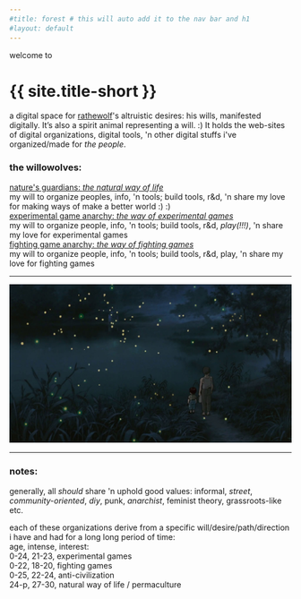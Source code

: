 ```yaml
---
#title: forest # this will auto add it to the nav bar and h1
#layout: default
---
```

welcome to
# {{ site.title-short }}
  
a digital space for [rathewolf](https://rathewolf.com)'s altruistic desires: his wills, manifested digitally. It’s also a spirit animal representing a will. :) It holds the web-sites of digital organizations, digital tools, 'n other digital stuffs i've organized/made for *the people*.
  
### the willowolves:
[nature's guardians: *the natural way of life*](https://natural.willowolf.com/)  
my will to organize peoples, info, 'n tools;  build tools, r&d, 'n share my love for making ways of make a better world :) :)    
[experimental game anarchy: *the way of experimental games*](https://experimental.willowolf.com)  
my will to organize people, info, 'n tools; build tools, r&d, *play(!!!)*, 'n share my love for experimental games  
[fighting game anarchy: *the way of fighting games*](https://fighting.willowolf.com)  
my will to organize people, info, 'n tools;  build tools, r&d, play, 'n share my love for fighting games  

---

![](assets/images/graveyard-of-fireflies.jpg?raw=true) 

---

### notes:
generally, all *should* share 'n uphold good values: informal, *street*, *community-oriented*, *diy*, punk, *anarchist*, feminist theory, grassroots-like etc.

each of these organizations derive from a specific will/desire/path/direction i have and had for a long long period of time:  
age, intense, interest:  
0-24, 21-23, experimental games  
0-22, 18-20, fighting games  
0-25, 22-24, anti-civilization  
24-p, 27-30, natural way of life / permaculture

